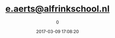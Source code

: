 ---
index: 4162
title: "e.aerts@alfrinkschool.nl"
subtitle: ""
author: 0
date: "2017-03-09 17:08:20"
date_gmt: "2017-03-09 15:08:20"
excerpt: ""
content: "e.aerts@alfrinkschool.nl\nEline"
status: "publish"
comment_status: "closed"
name: "e-aerts-alfrinkschool-nl"
modified: "2017-03-09 17:08:20"
modified_gmt: "2017-03-09 15:08:20"
content_filtered: ""
parent: 0
guid: "//www.artkidsfoundation.org/?type=flamingo_contact&p=4162"
type: "flamingo_contact"
comment_count: 0
categories: []
tags: []
---
